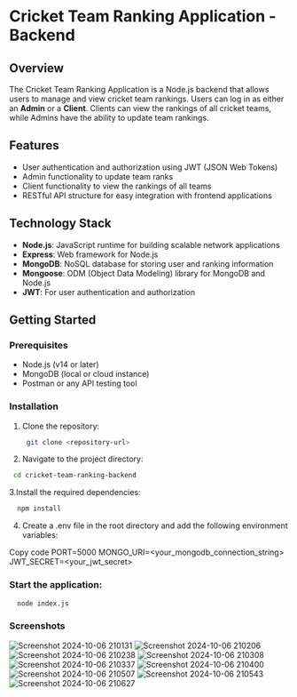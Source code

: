 # Cricket Team Ranking Application - Backend

## Overview

The Cricket Team Ranking Application is a Node.js backend that allows users to manage and view cricket team rankings. Users can log in as either an **Admin** or a **Client**. Clients can view the rankings of all cricket teams, while Admins have the ability to update team rankings.

## Features

- User authentication and authorization using JWT (JSON Web Tokens)
- Admin functionality to update team ranks
- Client functionality to view the rankings of all teams
- RESTful API structure for easy integration with frontend applications

## Technology Stack

- **Node.js**: JavaScript runtime for building scalable network applications
- **Express**: Web framework for Node.js
- **MongoDB**: NoSQL database for storing user and ranking information
- **Mongoose**: ODM (Object Data Modeling) library for MongoDB and Node.js
- **JWT**: For user authentication and authorization

## Getting Started

### Prerequisites

- Node.js (v14 or later)
- MongoDB (local or cloud instance)
- Postman or any API testing tool

### Installation

1. Clone the repository:

   ```bash
    git clone <repository-url>
    ```
2. Navigate to the project directory:

  ```bash
   cd cricket-team-ranking-backend
  ```
3.Install the required dependencies:

```bash
  npm install
  ```
4. Create a .env file in the root directory and add the following environment variables:

Copy code
PORT=5000
MONGO_URI=<your_mongodb_connection_string>
JWT_SECRET=<your_jwt_secret>

### Start the application:

```bash
  node index.js
  ```
### Screenshots

  ![Screenshot 2024-10-06 210131](https://github.com/user-attachments/assets/a2325a01-eada-4aad-8607-d02c9d60678c)
![Screenshot 2024-10-06 210206](https://github.com/user-attachments/assets/f70bf9f5-b794-4ee1-9302-7167e1a5460e)
![Screenshot 2024-10-06 210238](https://github.com/user-attachments/assets/80d540d0-e6fa-4944-92d0-26adc1fd2135)
![Screenshot 2024-10-06 210308](https://github.com/user-attachments/assets/d988ec69-4250-4230-b129-36109b9e8c1c)
![Screenshot 2024-10-06 210337](https://github.com/user-attachments/assets/576de5a5-6dff-45a2-9c2b-23df651d85ea)
![Screenshot 2024-10-06 210400](https://github.com/user-attachments/assets/b14f593f-eaf3-4a50-8d75-79d69ffcb928)
![Screenshot 2024-10-06 210507](https://github.com/user-attachments/assets/078f5a26-331d-4f90-b927-50aa501b2051)
![Screenshot 2024-10-06 210543](https://github.com/user-attachments/assets/690e9826-58ae-4b24-b94d-b95e514d0053)
![Screenshot 2024-10-06 210627](https://github.com/user-attachments/assets/83ede6fc-400f-4d04-b35b-68e71de016e5)
